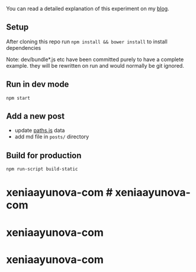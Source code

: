 You can read a detailed explanation of this experiment on my [blog](http://braddenver.com/blog/2015/react-static-site.html).

## Setup
After cloning this repo run `npm install && bower install` to install dependencies

Note: dev/bundle*.js etc have been committed purely to have a complete example. they will be rewritten on run and would normally be git ignored.

## Run in dev mode
`npm start`

## Add a new post
* update [paths.js](https://github.com/BradDenver/react-static-site/blob/master/paths.js) data
* add md file in `posts/` directory

## Build for production
`npm run-script build-static`
# xeniaayunova-com # xeniaayunova-com
# xeniaayunova-com
# xeniaayunova-com
